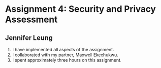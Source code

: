 # Assignment 4: Security and Privacy Assessment
## Jennifer Leung

1. I have implemented all aspects of the assignment.
2. I collaborated with my partner, Maxwell Ekechukwu.
3. I spent approximately three hours on this assignment.
